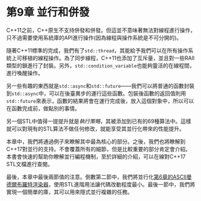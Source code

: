 # 第9章 並行和併發

C++11之前，C++原生不支持併發和併發。但這並不意味著無法對線程進行操作，只不過需要使用系統庫的API進行操作(因為線程與操作系統是不可分開的)。

隨著C++11標準的完成，我們有了`std::thread`，其能給予我們可以在所有操作系統上可移植的線程操作。為了同步線程，C++11也添加了互斥量，並且對一些RAII類型的鎖進行了封裝。另外，`std::condition_variable`也能夠靈活的在線程間，進行喚醒操作。

另一些有趣的東西就是`std::async`和`std::future`——我們可以將普通的函數封裝到`std::async`中，可以在後臺異步的運行這些函數。包裝後函數的返回值則用`std::future`來表示，函數的結果將會在運行完成後，放入這個對象中，所以可以在函數完成前，做點別的事情。

另一個STL中值得一提提升就是*執行策略*，其被添加到已有的69種算法中。這樣就可以對現有的STL算法不做任何修改，就能享受其並行化帶來的性能提升。

本章中，我們將通過例子來瞭解其中最為核心的部分。之後，我們也將瞭解到C++17對並行的支持。不會覆蓋所有的細節，但是比較重要的部分肯定會介紹。本書會快速的幫助你瞭解並行編程機制，至於詳細的介紹，可以在線對C++17 STL文檔進行查閱。

最後，本章中最後兩節值的注意。倒數第二節中，我們將並行化[第6章的ASCII曼德爾布羅特渲染器](content/chapter6/chapter6-5-chinese.md)，使用STL進階用法讓代碼改動程度最小。最後一節中，我們將實現一個簡單的庫，其可以用來隱式並行複雜的任務。





